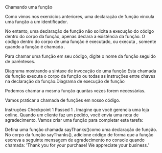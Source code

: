 Chamando uma função

Como vimos nos exercícios anteriores, uma declaração de função vincula uma função a um identificador.

No entanto, uma declaração de função não solicita a execução do código dentro do corpo da função, apenas declara a existência da função. O código dentro do corpo de uma função é executado, ou executa , somente quando a função é chamada .

Para chamar uma função em seu código, digite o nome da função seguido de parênteses.

Diagrama mostrando a sintaxe de invocação de uma função
Esta chamada de função executa o corpo da função ou todas as instruções entre chaves na declaração da função.Diagrama de execução de função

Podemos chamar a mesma função quantas vezes forem necessárias.

Vamos praticar a chamada de funções em nosso código.

Instruções
Checkpoint 1 Passed
1 .
Imagine que você gerencia uma loja online. Quando um cliente faz um pedido, você envia uma nota de agradecimento. Vamos criar uma função para completar esta tarefa:

Defina uma função chamada sayThanks()como uma declaração de função.
No corpo da função sayThanks(), adicione código de forma que a função escreva a seguinte mensagem de agradecimento no console quando chamada: 'Thank you for your purchase! We appreciate your business.'